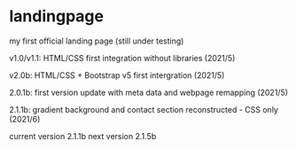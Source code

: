 # landingpage
my first official landing page (still under testing)

v1.0/v1.1: HTML/CSS first integration without libraries (2021/5)

v2.0b: HTML/CSS + Bootstrap v5 first intergration (2021/5)

2.0.1b: first version update with meta data and webpage remapping (2021/5)

2.1.1b: gradient background and contact section reconstructed - CSS only (2021/6)

current version 2.1.1b
next version 2.1.5b
